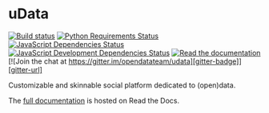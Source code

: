 uData
=====

[![Build status][circleci-badge]][circleci-url]
[![Python Requirements Status][requires-io-badge]][requires-io-url]
[![JavaScript Dependencies Status][david-dm-badge]][david-dm-url]
[![JavaScript Development Dependencies Status][david-dm-dev-badge]][david-dm-dev-url]
[![Read the documentation][readthedocs-badge]][readthedocs-url]
[![Join the chat at https://gitter.im/opendatateam/udata][gitter-badge]][gitter-url]

Customizable and skinnable social platform dedicated to (open)data.

The [full documentation][readthedocs-url] is hosted on Read the Docs.

[circleci-url]: https://circleci.com/gh/opendatateam/udata
[circleci-badge]: https://circleci.com/gh/opendatateam/udata.svg?style=shield
[requires-io-url]: https://requires.io/github/opendatateam/udata/requirements/?branch=dev
[requires-io-badge]: https://requires.io/github/opendatateam/udata/requirements.svg?branch=dev
[david-dm-url]: https://david-dm.org/opendatateam/udata/dev
[david-dm-badge]: https://img.shields.io/david/opendatateam/udata/dev.svg
[david-dm-dev-url]: https://david-dm.org/opendatateam/udata/dev#info=devDependencies
[david-dm-dev-badge]: https://david-dm.org/opendatateam/udata/dev/dev-status.svg
[gitter-badge]: https://badges.gitter.im/Join%20Chat.svg
[gitter-url]: https://gitter.im/opendatateam/udata
[readthedocs-badge]: https://readthedocs.org/projects/udata/badge/?version=v1.1.4
[readthedocs-url]: https://udata.readthedocs.io/en/v1.1.4/
